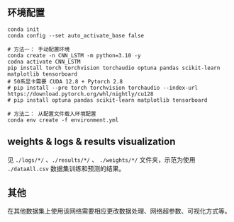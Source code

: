 ## 环境配置

```shell
conda init
conda config --set auto_activate_base false

# 方法一： 手动配置环境
conda create -n CNN_LSTM -m python=3.10 -y
codna activate CNN_LSTM
pip install torch torchvision torchaudio optuna pandas scikit-learn matplotlib tensorboard
# 50系显卡需要 CUDA 12.8 + Pytorch 2.8
# pip install --pre torch torchvision torchaudio --index-url https://download.pytorch.org/whl/nightly/cu128
# pip install optuna pandas scikit-learn matplotlib tensorboard

# 方法二： 从配置文件载入环境配置
conda env create -f environment.yml
```

## weights & logs & results visualization

见 `./logs/*/` 、`./results/*/` 、 `./weights/*/` 文件夹，示范为使用 `./dataAll.csv` 数据集训练和预测的结果。

## 其他

在其他数据集上使用该网络需要相应更改数据处理、网络超参数、可视化方式等。